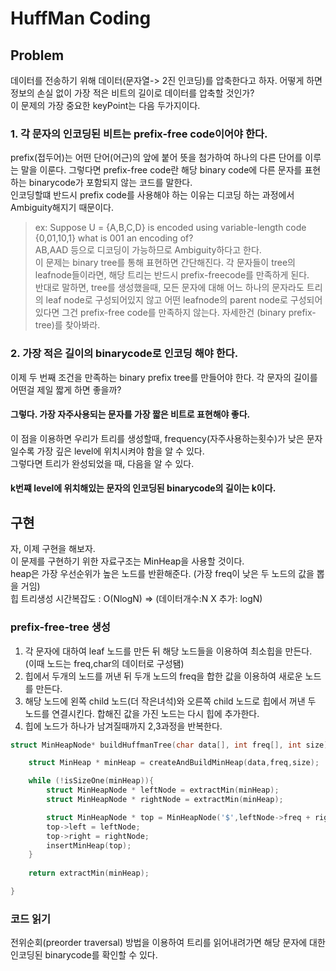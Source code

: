 # HuffMan Coding
## Problem
데이터를 전송하기 위해 데이터(문자열-> 2진 인코딩)를 압축한다고 하자.
어떻게 하면 정보의 손실 없이 가장 적은 비트의 길이로 데이터를 압축할 것인가?  
이 문제의 가장 중요한 keyPoint는 다음 두가지이다.

### 1. 각 문자의 인코딩된 비트는 prefix-free code이어야 한다.
prefix(접두어)는 어떤 단어(어근)의 앞에 붙어 뜻을 첨가하여 하나의 다른 단어를 이루는 말을 이룬다. 
그렇다면 prefix-free code란 해당 binary code에 다른 문자를 표현하는 binarycode가 포함되지 않는 코드를 말한다.   
인코딩할떄 반드시 prefix code를 사용해야 하는 이유는 디코딩 하는 과정에서 Ambiguity해지기 때문이다.  

>ex: Suppose U = {A,B,C,D} is encoded using variable-length code {0,01,10,1} what is 001 an encoding of?   
AB,AAD 등으로 디코딩이 가능하므로 Ambiguity하다고 한다.   
이 문제는 binary tree를 통해 표현하면 간단해진다. 
각 문자들이 tree의 leafnode들이라면, 해당 트리는 반드시 prefix-freecode를 만족하게 된다.    
반대로 말하면, tree를 생성했을때, 모든 문자에 대해 어느 하나의 문자라도 트리의 leaf node로 구성되어있지 않고 어떤 leafnode의 parent node로 구성되어있다면 그건 prefix-free code를 만족하지 않는다. 
자세한건 (binary prefix-tree)를 찾아봐라.   

### 2. 가장 적은 길이의 binarycode로 인코딩 해야 한다.
이제 두 번째 조건을 만족하는 binary prefix tree를 만들어야 한다. 각 문자의 길이를 어떤걸 제일 짧게 하면 좋을까?    
#### 그렇다. 가장 자주사용되는 문자를 가장 짧은 비트로 표현해야 좋다.    
이 점을 이용하면 우리가 트리를 생성할때, frequency(자주사용하는횟수)가 낮은 문자일수록 가장 깊은 level에 위치시켜야 함을 알 수 있다.   
그렇다면 트리가 완성되었을 때, 다음을 알 수 있다. 
#### k번쨰 level에 위치해있는 문자의 인코딩된 binarycode의 길이는 k이다. 

## 구현
자, 이제 구현을 해보자.   
이 문제를 구현하기 위한 자료구조는 MinHeap을 사용할 것이다.  
heap은 가장 우선순위가 높은 노드를 반환해준다. (가장 freq이 낮은 두 노드의 값을 뽑을 거임)   
힙 트리생성 시간복잡도 : O(NlogN) => (데이터개수:N  X 추가: logN)  
### prefix-free-tree 생성
1. 각 문자에 대하여 leaf 노드를 만든 뒤 해당 노드들을 이용하여 최소힙을 만든다. (이때 노드는 freq,char의 데이터로 구성됌)
2. 힙에서 두개의 노드를 꺼낸 뒤 두개 노드의 freq을 합한 값을 이용하여 새로운 노드를 만든다. 
3. 해당 노드에 왼쪽 child 노드(더 작은녀석)와 오른쪽 child 노드로 힙에서 꺼낸 두 노드를 연결시킨다. 합해진 값을 가진 노드는 다시 힙에 추가한다.
4. 힙에 노드가 하나가 남겨질때까지 2,3과정을 반복한다.

``` c
struct MinHeapNode* buildHuffmanTree(char data[], int freq[], int size){

    struct MinHeap * minHeap = createAndBuildMinHeap(data,freq,size);

    while (!isSizeOne(minHeap)){
        struct MinHeapNode * leftNode = extractMin(minHeap);
        struct MinHeapNode * rightNode = extractMin(minHeap);

        struct MinHeapNode * top = MinHeapNode('$',leftNode->freq + rightNode->freq);
        top->left = leftNode;
        top->right = rightNode;
        insertMinHeap(top);
    }
    
    return extractMin(minHeap);

}


```

### 코드 읽기
전위순회(preorder traversal) 방법을 이용하여 트리를 읽어내려가면 해당 문자에 대한 인코딩된 binarycode를 확인할 수 있다.   



